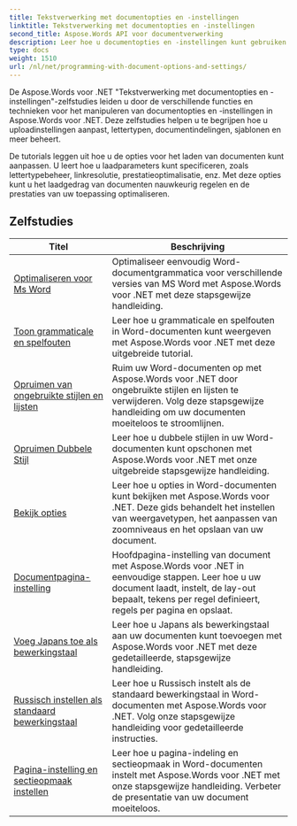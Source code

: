 ```yaml
---
title: Tekstverwerking met documentopties en -instellingen
linktitle: Tekstverwerking met documentopties en -instellingen
second_title: Aspose.Words API voor documentverwerking
description: Leer hoe u documentopties en -instellingen kunt gebruiken om het gedrag van Word-documenten aan te passen en te beheren met Aspose.Words voor .NET. De tutorials leiden u door de verschillende functies, zoals documenteigenschappen.
type: docs
weight: 1510
url: /nl/net/programming-with-document-options-and-settings/
---
```

De Aspose.Words voor .NET "Tekstverwerking met documentopties en -instellingen"-zelfstudies leiden u door de verschillende functies en technieken voor het manipuleren van documentopties en -instellingen in Aspose.Words voor .NET. Deze zelfstudies helpen u te begrijpen hoe u uploadinstellingen aanpast, lettertypen, documentindelingen, sjablonen en meer beheert.

De tutorials leggen uit hoe u de opties voor het laden van documenten kunt aanpassen. U leert hoe u laadparameters kunt specificeren, zoals lettertypebeheer, linkresolutie, prestatieoptimalisatie, enz. Met deze opties kunt u het laadgedrag van documenten nauwkeurig regelen en de prestaties van uw toepassing optimaliseren.

 ## Zelfstudies
| Titel | Beschrijving |
| --- | --- |
| [Optimaliseren voor Ms Word](./optimize-for-ms-word/) | Optimaliseer eenvoudig Word-documentgrammatica voor verschillende versies van MS Word met Aspose.Words voor .NET met deze stapsgewijze handleiding. |
| [Toon grammaticale en spelfouten](./show-grammatical-and-spelling-errors/) | Leer hoe u grammaticale en spelfouten in Word-documenten kunt weergeven met Aspose.Words voor .NET met deze uitgebreide tutorial. |
| [Opruimen van ongebruikte stijlen en lijsten](./cleanup-unused-styles-and-lists/) | Ruim uw Word-documenten op met Aspose.Words voor .NET door ongebruikte stijlen en lijsten te verwijderen. Volg deze stapsgewijze handleiding om uw documenten moeiteloos te stroomlijnen. |
| [Opruimen Dubbele Stijl](./cleanup-duplicate-style/) | Leer hoe u dubbele stijlen in uw Word-documenten kunt opschonen met Aspose.Words voor .NET met onze uitgebreide stapsgewijze handleiding. |
| [Bekijk opties](./view-options/) | Leer hoe u opties in Word-documenten kunt bekijken met Aspose.Words voor .NET. Deze gids behandelt het instellen van weergavetypen, het aanpassen van zoomniveaus en het opslaan van uw document. |
| [Documentpagina-instelling](./document-page-setup/) | Hoofdpagina-instelling van document met Aspose.Words voor .NET in eenvoudige stappen. Leer hoe u uw document laadt, instelt, de lay-out bepaalt, tekens per regel definieert, regels per pagina en opslaat. |
| [Voeg Japans toe als bewerkingstaal](./add-japanese-as-editing-languages/) | Leer hoe u Japans als bewerkingstaal aan uw documenten kunt toevoegen met Aspose.Words voor .NET met deze gedetailleerde, stapsgewijze handleiding. |
| [Russisch instellen als standaard bewerkingstaal](./set-russian-as-default-editing-language/) | Leer hoe u Russisch instelt als de standaard bewerkingstaal in Word-documenten met Aspose.Words voor .NET. Volg onze stapsgewijze handleiding voor gedetailleerde instructies. |
| [Pagina-instelling en sectieopmaak instellen](./set-page-setup-and-section-formatting/) | Leer hoe u pagina-indeling en sectieopmaak in Word-documenten instelt met Aspose.Words voor .NET met onze stapsgewijze handleiding. Verbeter de presentatie van uw document moeiteloos. |